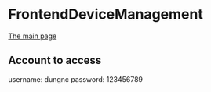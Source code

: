 # FrontendDeviceManagement

[The main page](https://dungnguyen69.github.io/Frontend-DeviceManagement/home)

## Account to access

username: dungnc
password: 123456789

